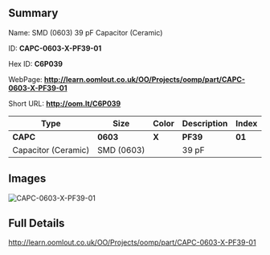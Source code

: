 

## Summary
 
Name:  SMD (0603) 39 pF Capacitor (Ceramic) 

ID: __CAPC-0603-X-PF39-01__

Hex ID: __C6P039__

WebPage: __http://learn.oomlout.co.uk/OO/Projects/oomp/part/CAPC-0603-X-PF39-01__

Short URL: __http://oom.lt/C6P039__


| Type   | Size   | Color   | Description   | Index   |    
| ----- | ------   | ------   | -----   | ----   |    
| __CAPC__   					| __0603__   					| __X__    						| __PF39__    					| __01__ |    
| Capacitor (Ceramic)		| SMD (0603)	| 		| 39 pF	| 	|

## Images
![CAPC-0603-X-PF39-01](http://oomlout.com/oomp-gen/parts/CAPC-0603-X-PF39-01/CAPC-0603-X-PF39-01_420.jpg)

## Full Details

 http://learn.oomlout.co.uk/OO/Projects/oomp/part/CAPC-0603-X-PF39-01

